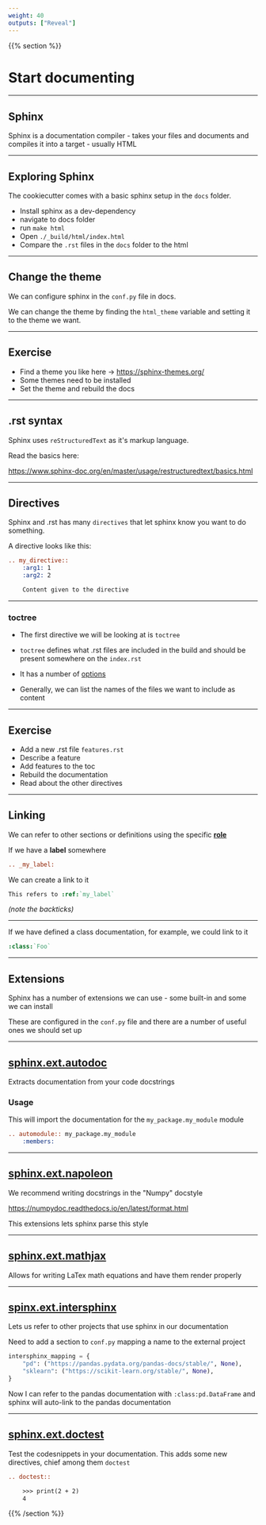 ```yaml
---
weight: 40
outputs: ["Reveal"]
---
```


{{% section %}}

# Start documenting

---

## Sphinx

Sphinx is a documentation compiler - takes your files and documents and compiles it into a target - usually HTML

---

## Exploring Sphinx

The cookiecutter comes with a basic sphinx setup in the `docs` folder.

- Install sphinx as a dev-dependency
- navigate to docs folder
- run `make html`
- Open `./_build/html/index.html`
- Compare the `.rst` files in the `docs` folder to the html

---

## Change the theme

We can configure sphinx in the `conf.py` file in docs.

We can change the theme by finding the `html_theme` variable and setting it to the theme we want.


---

## Exercise

- Find a theme you like here -> https://sphinx-themes.org/
- Some themes need to be installed
- Set the theme and rebuild the docs

---

## .rst syntax

Sphinx uses `reStructuredText` as it's markup language.

Read the basics here: 

https://www.sphinx-doc.org/en/master/usage/restructuredtext/basics.html

---

## Directives

Sphinx and .rst has many `directives` that let sphinx know you want to do something.

A directive looks like this:

```rst
.. my_directive::
    :arg1: 1
    :arg2: 2

    Content given to the directive
```

---

### toctree

- The first directive we will be looking at is `toctree`

- `toctree` defines what .rst files are included in the build and should be present somewhere on the `index.rst`

- It has a number of [options](https://www.sphinx-doc.org/en/master/usage/restructuredtext/directives.html)

- Generally, we can list the names of the files we want to include as content

---

## Exercise

- Add a new .rst file `features.rst`
- Describe a feature
- Add features to the toc
- Rebuild the documentation
- Read about the other directives

---

## Linking

We can refer to other sections or definitions using the specific [**role**](https://www.sphinx-doc.org/en/master/usage/restructuredtext/roles.html)

If we have a **label** somewhere

```rst
.. _my_label:
```

We can create a link to it

```rst
This refers to :ref:`my_label`
```

*(note the backticks)*

---

If we have defined a class documentation, for example, we could link to it

```rst
:class:`Foo`
```

---

## Extensions

Sphinx has a number of extensions we can use - some built-in and some we can install

These are configured in the `conf.py` file and there are a number of useful ones we should set up

---

## [sphinx.ext.autodoc](https://www.sphinx-doc.org/en/master/usage/extensions/autodoc.html)

Extracts documentation from your code docstrings

### Usage

This will import the documentation for the `my_package.my_module` module

```rst
.. automodule:: my_package.my_module
    :members:
```

---

## [sphinx.ext.napoleon](https://www.sphinx-doc.org/en/master/usage/extensions/napoleon.html)

We recommend writing docstrings in the "Numpy" docstyle

https://numpydoc.readthedocs.io/en/latest/format.html


This extensions lets sphinx parse this style

---

## [sphinx.ext.mathjax](https://www.sphinx-doc.org/en/master/usage/extensions/math.html)

Allows for writing LaTex math equations and have them render properly

---

## [spinx.ext.intersphinx](https://www.sphinx-doc.org/en/master/usage/extensions/intersphinx.html)

Lets us refer to other projects that use sphinx in our documentation

Need to add a section to `conf.py` mapping a name to the external project

```python
intersphinx_mapping = {
    "pd": ("https://pandas.pydata.org/pandas-docs/stable/", None),
    "sklearn": ("https://scikit-learn.org/stable/", None),
}
```

Now I can refer to the pandas documentation with `:class:pd.DataFrame` and sphinx will auto-link to the pandas documentation

---

## [sphinx.ext.doctest](https://www.sphinx-doc.org/en/master/usage/extensions/doctest.html)

Test the codesnippets in your documentation. This adds some new directives, chief among them `doctest`

```rst
.. doctest::

    >>> print(2 + 2)
    4
```

{{% /section %}}